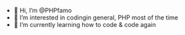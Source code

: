 - 👋 Hi, I’m @PHPfamo
- 👀 I’m interested in codingin general, PHP most of the time
- 🌱 I’m currently learning how to code & code again
